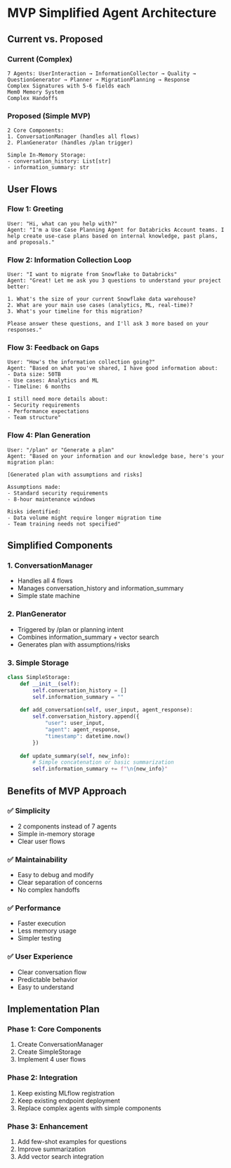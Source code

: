 # MVP Simplified Agent Architecture

## Current vs. Proposed

### Current (Complex)
```
7 Agents: UserInteraction → InformationCollector → Quality → QuestionGenerator → Planner → MigrationPlanning → Response
Complex Signatures with 5-6 fields each
Mem0 Memory System
Complex Handoffs
```

### Proposed (Simple MVP)
```
2 Core Components:
1. ConversationManager (handles all flows)
2. PlanGenerator (handles /plan trigger)

Simple In-Memory Storage:
- conversation_history: List[str]
- information_summary: str
```

## User Flows

### Flow 1: Greeting
```
User: "Hi, what can you help with?"
Agent: "I'm a Use Case Planning Agent for Databricks Account teams. I help create use-case plans based on internal knowledge, past plans, and proposals."
```

### Flow 2: Information Collection Loop
```
User: "I want to migrate from Snowflake to Databricks"
Agent: "Great! Let me ask you 3 questions to understand your project better:

1. What's the size of your current Snowflake data warehouse?
2. What are your main use cases (analytics, ML, real-time)?
3. What's your timeline for this migration?

Please answer these questions, and I'll ask 3 more based on your responses."
```

### Flow 3: Feedback on Gaps
```
User: "How's the information collection going?"
Agent: "Based on what you've shared, I have good information about:
- Data size: 50TB
- Use cases: Analytics and ML
- Timeline: 6 months

I still need more details about:
- Security requirements
- Performance expectations
- Team structure"
```

### Flow 4: Plan Generation
```
User: "/plan" or "Generate a plan"
Agent: "Based on your information and our knowledge base, here's your migration plan:

[Generated plan with assumptions and risks]

Assumptions made:
- Standard security requirements
- 8-hour maintenance windows

Risks identified:
- Data volume might require longer migration time
- Team training needs not specified"
```

## Simplified Components

### 1. ConversationManager
- Handles all 4 flows
- Manages conversation_history and information_summary
- Simple state machine

### 2. PlanGenerator
- Triggered by /plan or planning intent
- Combines information_summary + vector search
- Generates plan with assumptions/risks

### 3. Simple Storage
```python
class SimpleStorage:
    def __init__(self):
        self.conversation_history = []
        self.information_summary = ""
    
    def add_conversation(self, user_input, agent_response):
        self.conversation_history.append({
            "user": user_input,
            "agent": agent_response,
            "timestamp": datetime.now()
        })
    
    def update_summary(self, new_info):
        # Simple concatenation or basic summarization
        self.information_summary += f"\n{new_info}"
```

## Benefits of MVP Approach

### ✅ Simplicity
- 2 components instead of 7 agents
- Simple in-memory storage
- Clear user flows

### ✅ Maintainability
- Easy to debug and modify
- Clear separation of concerns
- No complex handoffs

### ✅ Performance
- Faster execution
- Less memory usage
- Simpler testing

### ✅ User Experience
- Clear conversation flow
- Predictable behavior
- Easy to understand

## Implementation Plan

### Phase 1: Core Components
1. Create ConversationManager
2. Create SimpleStorage
3. Implement 4 user flows

### Phase 2: Integration
1. Keep existing MLflow registration
2. Keep existing endpoint deployment
3. Replace complex agents with simple components

### Phase 3: Enhancement
1. Add few-shot examples for questions
2. Improve summarization
3. Add vector search integration
